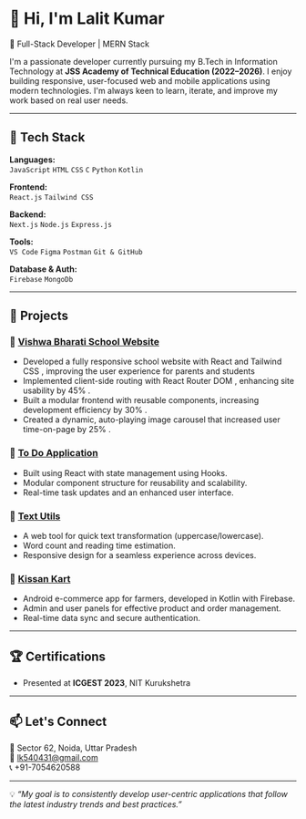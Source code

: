 # 👋 Hi, I'm Lalit Kumar

🎯 Full-Stack Developer | MERN Stack 

I'm a passionate developer currently pursuing my B.Tech in Information Technology at **JSS Academy of Technical Education (2022–2026)**. I enjoy building responsive, user-focused web and mobile applications using modern technologies. I'm always keen to learn, iterate, and improve my work based on real user needs.

---

## 🚀 Tech Stack

**Languages:**  
`JavaScript` `HTML` `CSS` `C` `Python` `Kotlin`

**Frontend:**  
`React.js` `Tailwind CSS`

**Backend:**  
`Next.js` `Node.js` `Express.js`

**Tools:**  
`VS Code` `Figma` `Postman` `Git & GitHub`

**Database & Auth:**  
`Firebase` `MongoDb`

---

## 📱 Projects

### 🔹 [Vishwa Bharati School Website](#)
- Developed a fully responsive school website with React and Tailwind CSS , improving the user experience for parents and students
- Implemented client-side routing with React Router DOM , enhancing site usability by 45% .
- Built a modular frontend with reusable components, increasing development efficiency by 30% .
- Created a dynamic, auto-playing image carousel that increased user time-on-page by 25% .

### 🔹 [To Do Application](#)
- Built using React with state management using Hooks.
- Modular component structure for reusability and scalability.
- Real-time task updates and an enhanced user interface.

### 🔹 [Text Utils](#)
- A web tool for quick text transformation (uppercase/lowercase).
- Word count and reading time estimation.
- Responsive design for a seamless experience across devices.

### 🔹 [Kissan Kart](#)
- Android e-commerce app for farmers, developed in Kotlin with Firebase.
- Admin and user panels for effective product and order management.
- Real-time data sync and secure authentication.

---

## 🏆 Certifications

- Presented at **ICGEST 2023**, NIT Kurukshetra

---

## 📫 Let's Connect

📍 Sector 62, Noida, Uttar Pradesh  
📧 [lk540431@gmail.com](mailto:lk540431@gmail.com)  
📞 +91-7054620588  

---

💡 *“My goal is to consistently develop user-centric applications that follow the latest industry trends and best practices.”*
